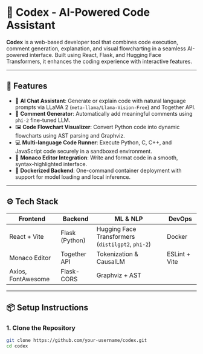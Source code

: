 # 🧠 Codex - AI-Powered Code Assistant

**Codex** is a web-based developer tool that combines code execution, comment generation, explanation, and visual flowcharting in a seamless AI-powered interface. Built using React, Flask, and Hugging Face Transformers, it enhances the coding experience with interactive features.

---

## 🚀 Features

- 🧠 **AI Chat Assistant**: Generate or explain code with natural language prompts via LLaMA 2 (`meta-llama/Llama-Vision-Free`) and Together API.
- 💬 **Comment Generator**: Automatically add meaningful comments using `phi-2` fine-tuned LLM.
- 🖼️ **Code Flowchart Visualizer**: Convert Python code into dynamic flowcharts using AST parsing and Graphviz.
- 💻 **Multi-language Code Runner**: Execute Python, C, C++, and JavaScript code securely in a sandboxed environment.
- 🎨 **Monaco Editor Integration**: Write and format code in a smooth, syntax-highlighted interface.
- 🐳 **Dockerized Backend**: One-command container deployment with support for model loading and local inference.

---

## ⚙️ Tech Stack

| Frontend          | Backend           | ML & NLP              | DevOps            |
|-------------------|-------------------|------------------------|-------------------|
| React + Vite      | Flask (Python)    | Hugging Face Transformers (`distilgpt2`, `phi-2`) | Docker            |
| Monaco Editor     | Together API      | Tokenization & CausalLM | ESLint + Vite     |
| Axios, FontAwesome| Flask-CORS        | Graphviz + AST         |                   |

---

## 📦 Setup Instructions

### 1. Clone the Repository

```bash
git clone https://github.com/your-username/codex.git
cd codex
```
